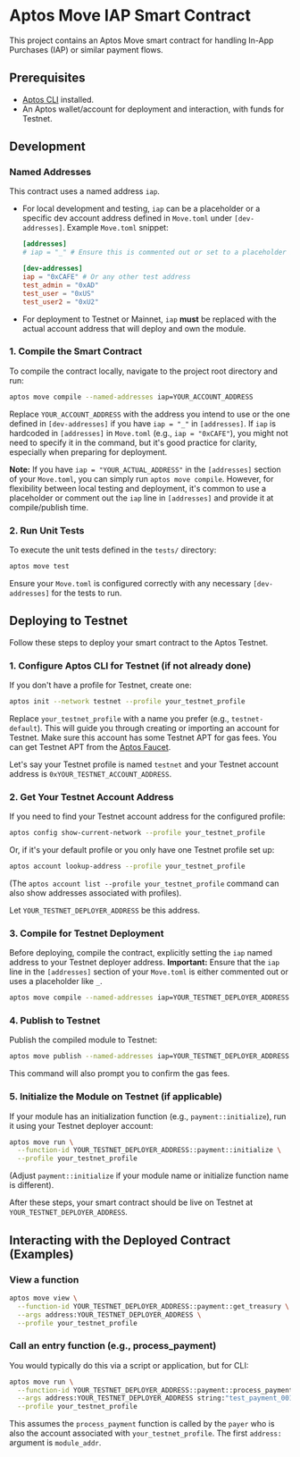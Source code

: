 # Aptos Move IAP Smart Contract

This project contains an Aptos Move smart contract for handling In-App Purchases (IAP) or similar payment flows.

## Prerequisites

-   [Aptos CLI](https://aptos.dev/cli-tools/aptos-cli/use-aptos-cli) installed.
-   An Aptos wallet/account for deployment and interaction, with funds for Testnet.

## Development

### Named Addresses

This contract uses a named address `iap`.

-   For local development and testing, `iap` can be a placeholder or a specific dev account address defined in `Move.toml` under `[dev-addresses]`.
    Example `Move.toml` snippet:
    ```toml
    [addresses]
    # iap = "_" # Ensure this is commented out or set to a placeholder if not using a fixed address for compilation

    [dev-addresses]
    iap = "0xCAFE" # Or any other test address
    test_admin = "0xAD"
    test_user = "0xUS"
    test_user2 = "0xU2"
    ```
-   For deployment to Testnet or Mainnet, `iap` **must** be replaced with the actual account address that will deploy and own the module.

### 1. Compile the Smart Contract

To compile the contract locally, navigate to the project root directory and run:

```bash
aptos move compile --named-addresses iap=YOUR_ACCOUNT_ADDRESS
```

Replace `YOUR_ACCOUNT_ADDRESS` with the address you intend to use or the one defined in `[dev-addresses]` if you have `iap = "_"` in `[addresses]`. If `iap` is hardcoded in `[addresses]` in `Move.toml` (e.g., `iap = "0xCAFE"`), you might not need to specify it in the command, but it's good practice for clarity, especially when preparing for deployment.

**Note:** If you have `iap = "YOUR_ACTUAL_ADDRESS"` in the `[addresses]` section of your `Move.toml`, you can simply run `aptos move compile`. However, for flexibility between local testing and deployment, it's common to use a placeholder or comment out the `iap` line in `[addresses]` and provide it at compile/publish time.

### 2. Run Unit Tests

To execute the unit tests defined in the `tests/` directory:

```bash
aptos move test
```

Ensure your `Move.toml` is configured correctly with any necessary `[dev-addresses]` for the tests to run.

## Deploying to Testnet

Follow these steps to deploy your smart contract to the Aptos Testnet.

### 1. Configure Aptos CLI for Testnet (if not already done)

If you don't have a profile for Testnet, create one:

```bash
aptos init --network testnet --profile your_testnet_profile
```

Replace `your_testnet_profile` with a name you prefer (e.g., `testnet-default`). This will guide you through creating or importing an account for Testnet. Make sure this account has some Testnet APT for gas fees. You can get Testnet APT from the [Aptos Faucet](https://aptoslabs.com/testnet-faucet).

Let's say your Testnet profile is named `testnet` and your Testnet account address is `0xYOUR_TESTNET_ACCOUNT_ADDRESS`.

### 2. Get Your Testnet Account Address

If you need to find your Testnet account address for the configured profile:
```bash
aptos config show-current-network --profile your_testnet_profile
```
Or, if it's your default profile or you only have one Testnet profile set up:
```bash
aptos account lookup-address --profile your_testnet_profile
```
(The `aptos account list --profile your_testnet_profile` command can also show addresses associated with profiles).

Let `YOUR_TESTNET_DEPLOYER_ADDRESS` be this address.

### 3. Compile for Testnet Deployment

Before deploying, compile the contract, explicitly setting the `iap` named address to your Testnet deployer address. **Important:** Ensure that the `iap` line in the `[addresses]` section of your `Move.toml` is either commented out or uses a placeholder like `_`.

```bash
aptos move compile --named-addresses iap=YOUR_TESTNET_DEPLOYER_ADDRESS --profile your_testnet_profile
```

### 4. Publish to Testnet

Publish the compiled module to Testnet:

```bash
aptos move publish --named-addresses iap=YOUR_TESTNET_DEPLOYER_ADDRESS --profile your_testnet_profile
```

This command will also prompt you to confirm the gas fees.

### 5. Initialize the Module on Testnet (if applicable)

If your module has an initialization function (e.g., `payment::initialize`), run it using your Testnet deployer account:

```bash
aptos move run \
  --function-id YOUR_TESTNET_DEPLOYER_ADDRESS::payment::initialize \
  --profile your_testnet_profile
```

(Adjust `payment::initialize` if your module name or initialize function name is different).

After these steps, your smart contract should be live on Testnet at `YOUR_TESTNET_DEPLOYER_ADDRESS`.

## Interacting with the Deployed Contract (Examples)

### View a function

```bash
aptos move view \
  --function-id YOUR_TESTNET_DEPLOYER_ADDRESS::payment::get_treasury \
  --args address:YOUR_TESTNET_DEPLOYER_ADDRESS \
  --profile your_testnet_profile
```

### Call an entry function (e.g., process_payment)

You would typically do this via a script or application, but for CLI:

```bash
aptos move run \
  --function-id YOUR_TESTNET_DEPLOYER_ADDRESS::payment::process_payment \
  --args address:YOUR_TESTNET_DEPLOYER_ADDRESS string:"test_payment_001" string:"some_data" u64:1000000 \
  --profile your_testnet_profile 
```
This assumes the `process_payment` function is called by the `payer` who is also the account associated with `your_testnet_profile`. The first `address:` argument is `module_addr`.
